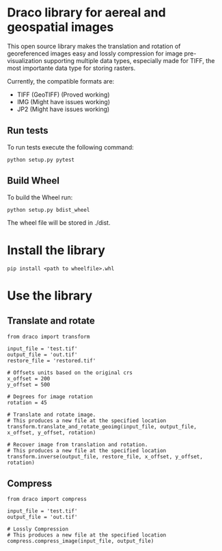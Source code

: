 # Draco library for aereal and geospatial images

This open source library makes the translation and rotation of georeferenced images easy and lossly compression for image pre-visualization supporting multiple data types, especially made for TIFF, the most importante data type for storing rasters. 

Currently, the compatible formats are:
- TIFF (GeoTIFF) (Proved working)
- IMG (Might have issues working)
- JP2 (Might have issues working)

## Run tests
To run tests execute the following command:

`python setup.py pytest`

## Build Wheel
To build the Wheel run:

`python setup.py bdist_wheel`

The wheel file will be stored in ./dist.

# Install the library

`pip install <path to wheelfile>.whl`


# Use the library

## Translate and rotate

```
from draco import transform

input_file = 'test.tif'
output_file = 'out.tif'
restore_file = 'restored.tif'

# Offsets units based on the original crs 
x_offset = 200
y_offset = 500

# Degrees for image rotation
rotation = 45

# Translate and rotate image.
# This produces a new file at the specified location
transform.translate_and_rotate_geoimg(input_file, output_file, x_offset, y_offset, rotation)

# Recover image from translation and rotation.
# This produces a new file at the specified location
transform.inverse(output_file, restore_file, x_offset, y_offset, rotation)

```

## Compress

```
from draco import compress

input_file = 'test.tif'
output_file = 'out.tif'

# Lossly Compression
# This produces a new file at the specified location
compress.compress_image(input_file, output_file)

```
